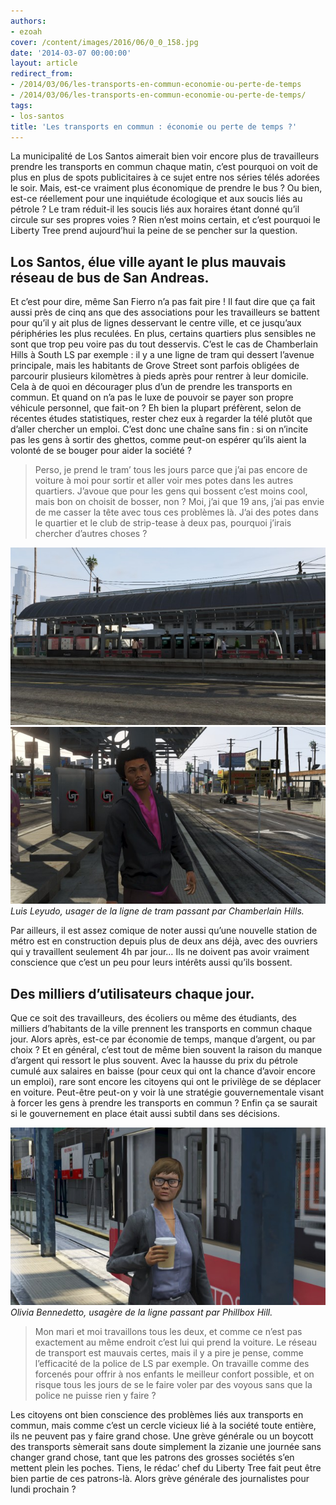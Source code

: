 ```yaml
---
authors:
- ezoah
cover: /content/images/2016/06/0_0_158.jpg
date: '2014-03-07 00:00:00'
layout: article
redirect_from:
- /2014/03/06/les-transports-en-commun-economie-ou-perte-de-temps
- /2014/03/06/les-transports-en-commun-economie-ou-perte-de-temps/
tags:
- los-santos
title: 'Les transports en commun : économie ou perte de temps ?'
---
```



La municipalité de Los Santos aimerait bien voir encore plus de travailleurs prendre les transports en commun chaque matin, c’est pourquoi on voit de plus en plus de spots publicitaires à ce sujet entre nos séries télés adorées le soir. Mais, est-ce vraiment plus économique de prendre le bus ? Ou bien, est-ce réellement pour une inquiétude écologique et aux soucis liés au pétrole ? Le tram réduit-il les soucis liés aux horaires étant donné qu’il circule sur ses propres voies ? Rien n’est moins certain, et c’est pourquoi le Liberty Tree prend aujourd’hui la peine de se pencher sur la question.

## Los Santos, élue ville ayant le plus mauvais réseau de bus de San Andreas.

Et c’est pour dire, même San Fierro n’a pas fait pire ! Il faut dire que ça fait aussi près de cinq ans que des associations pour les travailleurs se battent pour qu’il y ait plus de lignes desservant le centre ville, et ce jusqu’aux périphéries les plus reculées. En plus, certains quartiers plus sensibles ne sont que trop peu voire pas du tout desservis. C’est le cas de Chamberlain Hills à South LS par exemple : il y a une ligne de tram qui dessert l’avenue principale, mais les habitants de Grove Street sont parfois obligées de parcourir plusieurs kilomètres à pieds après pour rentrer à leur domicile. Cela à de quoi en décourager plus d’un de prendre les transports en commun. Et quand on n’a pas le luxe de pouvoir se payer son propre véhicule personnel, que fait-on ? Eh bien la plupart préfèrent, selon de récentes études statistiques, rester chez eux à regarder la télé plutôt que d’aller chercher un emploi. C’est donc une chaîne sans fin : si on n’incite pas les gens à sortir des ghettos, comme peut-on espérer qu’ils aient la volonté de se bouger pour aider la société ?

> Perso, je prend le tram’ tous les jours parce que j’ai pas encore de voiture à moi pour sortir et aller voir mes potes dans les autres quartiers. J’avoue que pour les gens qui bossent c’est moins cool, mais bon on choisit de bosser, non ? Moi, j’ai que 19 ans, j’ai pas envie de me casser la tête avec tous ces problèmes là. J’ai des potes dans le quartier et le club de strip-tease à deux pas, pourquoi j’irais chercher d’autres choses ?

![](/content/images/2016/06/0_0_174.jpg)
![Luis Leyudo, usager de la ligne de tram passant par Chamberlain Hills.](/content/images/2016/06/0_0_172.jpg)
_Luis Leyudo, usager de la ligne de tram passant par Chamberlain Hills._

Par ailleurs, il est assez comique de noter aussi qu’une nouvelle station de métro est en construction depuis plus de deux ans déjà, avec des ouvriers qui y travaillent seulement 4h par jour… Ils ne doivent pas avoir vraiment conscience que c’est un peu pour leurs intérêts aussi qu’ils bossent.

## Des milliers d’utilisateurs chaque jour.

Que ce soit des travailleurs, des écoliers ou même des étudiants, des milliers d’habitants de la ville prennent les transports en commun chaque jour. Alors après, est-ce par économie de temps, manque d’argent, ou par choix ? Et en général, c’est tout de même bien souvent la raison du manque d’argent qui ressort le plus souvent. Avec la hausse du prix du pétrole cumulé aux salaires en baisse (pour ceux qui ont la chance d’avoir encore un emploi), rare sont encore les citoyens qui ont le privilège de se déplacer en voiture. Peut-être peut-on y voir là une stratégie gouvernementale visant à forcer les gens à prendre les transports en commun ? Enfin ça se saurait si le gouvernement en place était aussi subtil dans ses décisions.

![Olivia Bennedetto, usagère de la ligne passant par Phillbox Hill.](/content/images/2016/06/0_0_173.jpg)
_Olivia Bennedetto, usagère de la ligne passant par Phillbox Hill._

> Mon mari et moi travaillons tous les deux, et comme ce n’est pas exactement au même endroit c’est lui qui prend la voiture. Le réseau de transport est mauvais certes, mais il y a pire je pense, comme l’efficacité de la police de LS par exemple. On travaille comme des forcenés pour offrir à nos enfants le meilleur confort possible, et on risque tous les jours de se le faire voler par des voyous sans que la police ne puisse rien y faire ?

Les citoyens ont bien conscience des problèmes liés aux transports en commun, mais comme c’est un cercle vicieux lié à la société toute entière, ils ne peuvent pas y faire grand chose. Une grève générale ou un boycott des transports sèmerait sans doute simplement la zizanie une journée sans changer grand chose, tant que les patrons des grosses sociétés s’en mettent plein les poches. Tiens, le rédac’ chef du Liberty Tree fait peut être bien partie de ces patrons-là. Alors grève générale des journalistes pour lundi prochain ?